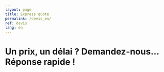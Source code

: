 ```yaml
---
layout: page
title: Express quote
permalink: /devis_en/
ref: devis
lang: en
---
```


# Un prix, un délai ? Demandez-nous... Réponse rapide !
